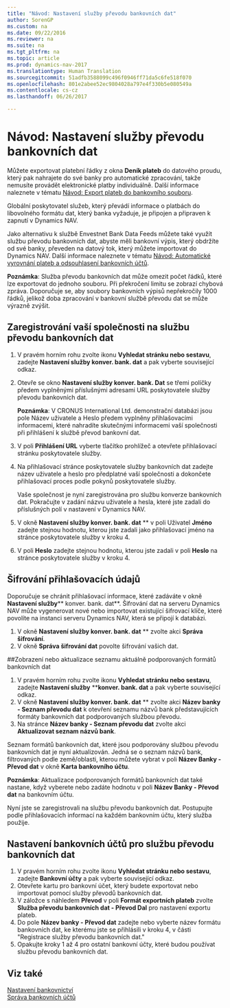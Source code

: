 ```yaml
---
title: "Návod: Nastavení služby převodu bankovních dat"
author: SorenGP
ms.custom: na
ms.date: 09/22/2016
ms.reviewer: na
ms.suite: na
ms.tgt_pltfrm: na
ms.topic: article
ms.prod: dynamics-nav-2017
ms.translationtype: Human Translation
ms.sourcegitcommit: 51adfb3588099c496f0946ff71da5c6fe518f070
ms.openlocfilehash: 801e2abee52ec9804028a797e4f330b5e080549a
ms.contentlocale: cs-cz
ms.lasthandoff: 06/26/2017

---
```


# <a name="how-to-set-up-the-bank-data-conversion-service"></a>Návod: Nastavení služby převodu bankovních dat
Můžete exportovat platební řádky z okna **Deník plateb** do datového proudu, který pak nahrajete do své banky pro automatické zpracování, takže nemusíte provádět elektronické platby individuálně. Další informace naleznete v tématu [Návod: Export plateb do bankovního souboru](payables-how-export-payments-bank-file.md).

Globální poskytovatel služeb, který převádí informace o platbách do libovolného formátu dat, který banka vyžaduje, je připojen a připraven k zapnutí v Dynamics NAV.

Jako alternativu k službě Envestnet Bank Data Feeds můžete také využít službu převodu bankovních dat, abyste měli bankovní výpis, který obdržíte od své banky, převeden na datový tok, který můžete importovat do Dynamics NAV. Další informace naleznete v tématu [Návod: Automatické vyrovnání plateb a odsouhlasení bankovních účtů](receivables-apply-payments-auto-reconcile-bank-accounts.md).

**Poznámka**: Služba převodu bankovních dat může omezit počet řádků, které lze exportovat do jednoho souboru. Při překročení limitu se zobrazí chybová zpráva. Doporučuje se, aby soubory bankovních výpisů nepřekročily 1000 řádků, jelikož doba zpracování v bankovní službě převodu dat se může výrazně zvýšit.

## <a name="to-sign-your-company-up-for-the-bank-data-conversion-service"></a>Zaregistrování vaší společnosti na službu převodu bankovních dat
1. V pravém horním rohu zvolte ikonu **Vyhledat stránku nebo sestavu**, zadejte **Nastavení služby konver. bank. dat** a pak vyberte související odkaz.  
2. Otevře se okno **Nastavení služby konver. bank. Dat** se třemi políčky předem vyplněnými příslušnými adresami URL poskytovatele služby převodu bankovních dat.

    **Poznámka**: V CRONUS International Ltd. demonstrační databázi jsou pole Název uživatele a Heslo předem vyplněny přihlašovacími informacemi, které nahradíte skutečnými informacemi vaší společnosti při přihlášení k službě převod bankovní dat.
3. V poli **Přihlášení URL** vyberte tlačítko prohlížeč a otevřete přihlašovací stránku poskytovatele služby.  
4. Na přihlašovací stránce poskytovatele služby bankovních dat zadejte název uživatele a heslo pro předplatné vaší společnosti a dokončete přihlašovací proces podle pokynů poskytovatele služby.

    Vaše společnost je nyní zaregistrována pro službu konverze bankovních dat. Pokračujte v zadání názvu uživatele a hesla, které jste zadali do příslušných polí v nastavení v Dynamics NAV.
5. V okně **Nastavení služby konver. bank. dat** ** v poli Uživatel **Jméno** zadejte stejnou hodnotu, kterou jste zadali jako přihlašovací jméno na stránce poskytovatele služby v kroku 4.
6. V poli **Heslo** zadejte stejnou hodnotu, kterou jste zadali v poli **Heslo** na stránce poskytovatele služby v kroku 4.

## <a name="to-encrypt-your-login-information"></a>Šifrování přihlašovacích údajů
Doporučuje se chránit přihlašovací informace, které zadáváte v okně **Nastavení služby**** konver. bank. dat**. Šifrování dat na serveru Dynamics NAV může vygenerovat nové nebo importovat existující šifrovací klíče, které povolíte na instanci serveru Dynamics NAV, která se připojí k databázi.

1. V okně **Nastavení služby konver. bank. dat**  ** zvolte akci **Správa šifrování**.
2. V okně **Správa šifrování dat** povolte šifrování vašich dat.

##<a name="to-view-or-update-the-list-of-currently-supported-bank-data-formats"></a>Zobrazení nebo aktualizace seznamu aktuálně podporovaných formátů bankovních dat
1. V pravém horním rohu zvolte ikonu **Vyhledat stránku nebo sestavu**, zadejte **Nastavení služby**  ****konver. bank. dat** a pak vyberte související odkaz. 
2. V okně **Nastavení služby konver. bank. dat** ** zvolte akci **Název banky - Seznam převodu dat** k otevření seznamu názvů bank představujících formáty bankovních dat podporovaných službou převodu.
3. Na stránce **Název banky - Seznam převodu dat** zvolte akci **Aktualizovat seznam názvů bank**.

Seznam formátů bankovních dat, které jsou podporovány službou převodu bankovních dat je nyní aktualizován. Jedná se o seznam názvů bank, filtrovaných podle země/oblasti, kterou můžete vybrat v poli **Název Banky - Převod dat** v okně **Karta bankovního účtu**.

**Poznámka**: Aktualizace podporovaných formátů bankovních dat také nastane, když vyberete nebo zadáte hodnotu v poli **Název Banky - Převod dat** na bankovním účtu.

Nyní jste se zaregistrovali na službu převodu bankovních dat. Postupujte podle přihlašovacích informací na každém bankovním účtu, který služba použije.

## <a name="to-set-up-bank-accounts-to-use-the-bank-data-conversion-service"></a>Nastavení bankovních účtů pro službu převodu bankovních dat
1. V pravém horním rohu zvolte ikonu **Vyhledat stránku nebo sestavu**, zadejte **Bankovní účty** a pak vyberte související odkaz.
2. Otevřete kartu pro bankovní účet, který budete exportovat nebo importovat pomocí služby převodů bankovních dat.
3. V záložce s náhledem **Převod** v poli **Formát exportních plateb** zvolte **Služba převodu bankovních dat -  Převod Dal** pro nastavení exportu plateb.
4. Do pole **Název banky - Převod dat** zadejte nebo vyberte název formátu bankovních dat, ke kterému jste se přihlásili v kroku 4, v části "Registrace služby převodu bankovních dat."
5. Opakujte kroky 1 až 4 pro ostatní bankovní účty, které budou používat službu převodu bankovních dat.

## <a name="see-also"></a>Viz také  
[Nastavení bankovnictví](bank-setup-banking.md)  
[Správa bankovních účtů](bank-manage-bank-accounts.md)

